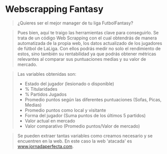 # Webscrapping Fantasy

> ¿Quieres ser el mejor manager de tu liga FutbolFantasy?

> Pues bien, aquí te traigo las herramientas clave para conseguirlo. Se trata de un código Web Scrapping con el cual obtendrás de manera automatizada de la propia web, los datos actualizado de los jugadores de fútbol de LaLiga. Con ellos podrás medir no solo el rendimiento de estos, sino también su rentabilidad ya que podrás obtener métricas relevantes al comparar sus puntuaciones medias y su valor de mercado.

> Las variables obtenidas son:
>- Estado del jugador (lesionado o disponible)
>- % Titularidades
>- % Partidos Jugados
>- Promedio puntos según las diferentes puntuaciones (Sofas, Picas, Medias)
>- Promedio puntos como local y visitante
>- Forma del jugador (Suma puntos de los últimos 5 partidos)
>- Valor actual en mercado
>- Valor comparativo (Promedio puntos/Valor de mercado)

>Se pueden extraer tantas variables como creamos necesario y se encuentren en la web. En este caso la web 'atacada' es www.jornadaperfecta.com.

